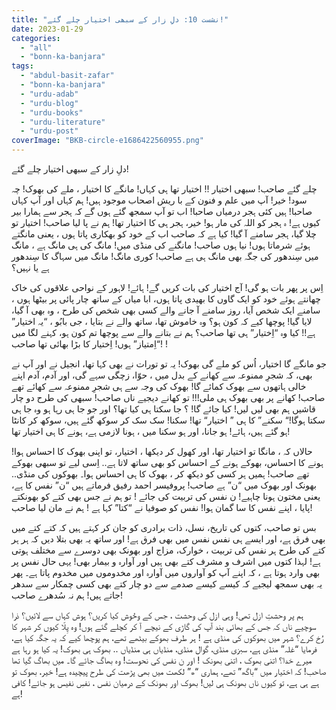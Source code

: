 ```yaml
---
title: "نشست 10: دلِ زار کے سبھی اختیار چلے گئے!"
date: 2023-01-29
categories: 
  - "all"
  - "bonn-ka-banjara"
tags: 
  - "abdul-basit-zafar"
  - "bonn-ka-banjara"
  - "urdu-adab"
  - "urdu-blog"
  - "urdu-books"
  - "urdu-literature"
  - "urdu-post"
coverImage: "BKB-circle-e1686422560955.png"
---
```


دلِ زار کے سبھی اختیار چلے گئے!

چلے گئے صاحب! سبھی اختیار !! اختیار تھا ہی کہاں! مانگے کا اختیار ، ملے کی بھوک! چہ سود! خیر! آپ میں علم و فنون کے با ریش اصحاب موجود ہیں! ہم کہاں اور آپ کہاں صاحبا! ہیں کئی ہجر درمیاں صاحبا! اب تو آپ سمجھ گئے ہوں گے کہ ہجر سے ہمارا بیر کیوں ہے! ہ ہجر کو اللہ کی مار ہو! خیر، ہجر ہی کا اختیار تھا! ہم نے پا لیا صاحب! اختیار تو چلا گیا، ہجر سامنے آ گیا! کیا ہے کہ صاحب اب کے خود کو بھکاری پاتا ہوں ، یعنی مانگتے ہوئے شرماتا ہوں! نیا ہوں صاحب! مانگنے کی منڈی میں! مانگ کی ہی مانگ ہے ، مانگ میں سِندھور کی جگہ بھی مانگ ہی ہے صاحب! کوری مانگ! مانگ میں سہاگ کا سِندھور ہے یا نہیں؟

اِس پر پھر بات ہو گی! آج اختیار کی بات کریں گے! ہائے! لاہور کے نواحی علاقوں کی خاک چھانتے ہوئے خود کو ایک گاوں کا بھیدی پاتا ہوں، ابا میاں کے ساتھ چار پائی پر بیٹھا ہوں ، سامنے ایک شخص آیا، روز سامنے آ جانے والے کسی بھی شخص کی طرح ، وہ بھی آ گیا، لایا گیا! پوچھا کیے کہ کون ہو؟ وہ خاموش تھا، ساتھ والے نے بتایا ، جی بابُو ، “یہ اختیار” ہے!! کیا وہ “اِختیار” ہی تھا صاحب؟ ہم نے بتانے والے سے پوچھا تم کون ہو، کہنے لگا میں “اِمتیاز” ہوں! اِختیار کا بڑا بھائی تھا صاحب! !

جو مانگے گا اختیار، اُس کو ملے گی بھوک! یہ تو تورات نے بھی کہا تھا، انجیل نے اور آپ نے بھی، کہ شجرِ ممنوعہ سے کھانے کے بدل میں ، حوّا، زچگی سہے گی، اور آدم، آدم اپنے خالی ہاتھوں سے بھوک کمائے گا! بھوک کی وجہ سے ہی شجرِ ممنوعہ سے کھائے تھے صاحب! کھانے پر بھی بھوک ہی ملی!!! تو کھانے دیجیے ناں صاحب! سبھی کی طرح دو چار قاشیں ہم بھی لیں لیں! کیا جائے گا! ؟ جا سکتا ہی کیا تھا؟ اور جو جا ہی رہا ہو وہ جا ہی سکتا ہوگا!“ سکنے” کا ہی ” اختیار“ تھا! سکنا! سک سک کر سوکھ گئے ہیں، سوکھ کر کانٹا ہو گئے ہیں، ہائے! ہو جانا، اور ہو سکنا میں ، ہونا لازمی ہے، ہونے کا ہی اختیار تھا!

حالاں کہ ، مانگا تو اختیار تھا، اور کھول کر دیکھا ، اختیار، تو اپنی بھوک کا احساس ہوا! ہونے کا احساس، بھوکے ہونے کے احساس کو بھی ساتھ لاتا ہے.. اِسی لیے تو سبھی بھوکے تھے صاحب! ہمیں ہر کسی کو دیکھ کر ، بھوک کا ہی احساس ہوا۔ بھوکوں کی منڈی.. بھونک اور بھوک میں “ن” ہے صاحب! پروفیسر احمد رفیق فرماتے ہیں “ن” نفس کا ہے، یعنی مختون ہونا چاہیے! ن نفس کی تربیت کی جائے ! تو ہم نے جس بھی کتے کو بھونکتے پایا ، اپنے نفس کا سا گمان ہوا! نفس کو صوفیا نے “کتا” کہا ہے ! ہم نے مان لیا صاحب!

بس تو صاحب، کتوں کی تاریخ، نسل، ذات برادری کو جان کر کہتے ہیں کہ کتے کتے میں بھی فرق ہے، اور ایسے ہی نفس نفس میں بھی فرق ہے! اور ساتھ یہ بھی بتلا دیں کہ ہر ہر کتے کی طرح ہر نفس کی تربیت ، خوارک، مزاج اور بھونک بھی دوسرے سے مختلف ہوتی ہے! لہذا کتوں میں اشرف و مشرف کتے بھی ہیں اور آوارہ و بیمار بھی! یہی حال نفس پر بھی وارد ہوتا ہے ، کہ اپنے آپ کو آواروں میں آوارہ اور مخدوموں میں مخدوم پاتا ہے۔ پھر یہ بھی سمجھ لیجیے کہ کیسے کیسے صدمے سے دو چار کتے بھی کسی چمکار سے سدھر جاتے ہیں! ہم نہ سُدھرے صاحب!

ہم پر وحشتِ ازل تھی! وہی ازل کی وحشت ، جس کے وحُوش کیا کریں؟ ہوش کہاں سے لائیں؟ ذرا سوچیے ناں کہ جس کے بھائی بند آپ کی گاڑی کے نیچے آ کر کچلے گئے ہوں! وہ پِلّا کیوں کر شہر کا رُخ کرے؟ شہر میں بھوکوں کی منڈی ہے ! ہر طرف بھوکے بیٹھے تھے، ہم پوچھا کیے کہ یہ جگہ کیا ہے، فرمایا “غلہ” منڈی ہے، سبزی منڈی، گوال منڈی، منڈیاں ہی منڈیاں .. بھوک ہی بھوک! یہ کیا ہو رہا ہے میرے خدا؟ اتنی بھوک ، اتنی بھونک ! اور ن نفس کی نحوست! وہ بھاگ جائے گا۔ میں بھاگ گیا تھا صاحب! کہ اختیار میں “باگھ” تھے، ہماری “ھ” لکھت میں بھی پڑھت کی طرح پیچیدہ ہے! خیر، بھوک تو ہے ہی ہے، تو کیوں ناں بھونک ہی لیں! بھوک اور بھونک کے درمیان نفس ، نفسِ نفیس ہو جائے! کافی ہے!
